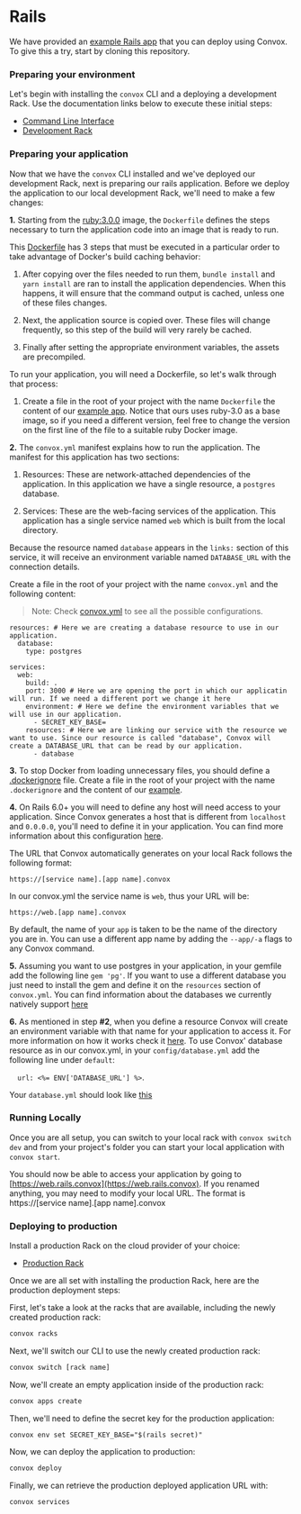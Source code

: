 # Rails

We have provided an [example Rails app](https://github.com/convox-examples/rails) that you can deploy using Convox. To give this a try, start by cloning this repository.

### Preparing your environment

Let's begin with installing the `convox` CLI and a deploying a development Rack.  Use the documentation links below to execute these initial steps:

* [Command Line Interface](../installation/cli.md)
* [Development Rack](../installation/development-rack)

### Preparing your application

Now that we have the `convox` CLI installed and we've deployed our development Rack, next is preparing our rails application. Before we deploy the application to our local development Rack, we'll need to make a few changes:

**1.** Starting from the [ruby:3.0.0](https://hub.docker.com/_/ruby/) image, the `Dockerfile` defines the steps necessary to turn the application code into an image that is ready to run. 

This [Dockerfile](https://github.com/convox-examples/rails/blob/master/Dockerfile) has 3 steps that must be executed in a particular order to take advantage of Docker's build caching behavior:

1. After copying over the files needed to run them, `bundle install` and `yarn install` are ran to install the application dependencies. When this happens, it will ensure that the command output is cached, unless one of these files changes.

2. Next, the application source is copied over. These files will change frequently, so this step of the build will very rarely be cached.

3. Finally after setting the appropriate environment variables, the assets are precompiled.

To run your application, you will need a Dockerfile, so let's walk through that process: 

1. Create a file in the root of your project with the name `Dockerfile` the content of our [example app](https://github.com/convox-examples/rails). Notice that ours uses ruby-3.0 as a base image, so if you need a different version, feel free to change the version on the first line of the file to a suitable ruby Docker image.

**2.** The `convox.yml` manifest explains how to run the application. The manifest for this application has two sections:

1. Resources: These are network-attached dependencies of the application. In this application we have a single resource, a `postgres` database.

2. Services: These are the web-facing services of the application. This application has a single service named `web` which is built from the local directory.

Because the resource named `database` appears in the `links:` section of this service, it will receive an environment variable named `DATABASE_URL` with the connection details.

Create a file in the root of your project with the name `convox.yml` and the following content:

> Note: Check [convox.yml](https://docs.convox.com/configuration/convox-yml) to see all the possible configurations.

```
resources: # Here we are creating a database resource to use in our application.
  database:
    type: postgres

services:
  web:
    build: .
    port: 3000 # Here we are opening the port in which our applicatin will run. If we need a different port we change it here
    environment: # Here we define the environment variables that we will use in our application. 
      - SECRET_KEY_BASE=
    resources: # Here we are linking our service with the resource we want to use. Since our resource is called "database", Convox will create a DATABASE_URL that can be read by our application.
      - database
```

**3.** To stop Docker from loading unnecessary files, you should define a [.dockerignore](https://docs.docker.com/engine/reference/builder/#dockerignore-file) file. Create a file in the root of your project with the name `.dockerignore` and the content of our [example](https://github.com/convox-examples/rails/blob/master/.dockerignore).

**4.** On Rails 6.0+ you will need to define any host will need access to your application. Since Convox generates a host that is different from `localhost` and `0.0.0.0`, you'll need to define it in your application. You can find more information about this configuration [here](https://guides.rubyonrails.org/configuring.html#configuring-middleware).

The URL that Convox automatically generates on your local Rack follows the following format:

```https://[service name].[app name].convox```

In our convox.yml the service name is `web`, thus your URL will be:

```https://web.[app name].convox```

By default, the name of your `app` is taken to be the name of the directory you are in.  You can use a different app name by adding the `--app/-a` flags to any Convox command.

**5.** Assuming you want to use postgres in your application, in your gemfile add the following line `gem 'pg'`. If you want to use a different database you just need to install the gem and define it on the `resources` section of `convox.yml`. You can find information about the databases we currently natively support [here](https://docs.convox.com/reference/primitives/app/resource#types)


**6.** As mentioned in step **#2**, when you define a resource Convox will create an environment variable with that name for your application to access it. For more information on how it works check it [here](https://docs.convox.com/reference/primitives/app/resource#linking). To use Convox' database resource as in our convox.yml, in your `config/database.yml` add the following line under `default`:

 ```  url: <%= ENV['DATABASE_URL'] %>```.
 
Your `database.yml` should look like [this](https://github.com/convox-examples/rails/blob/master/config/database.yml)

### Running Locally

Once you are all setup, you can switch to your local rack with ```convox switch dev``` and from your project's folder you can start your local application with ```convox start```.

You should now be able to access your application by going to [https://web.rails.convox](https://web.rails.convox). If you renamed anything, you may need to modify your local URL. The format is https://[service name].[app name].convox

### Deploying to production

Install a production Rack on the cloud provider of your choice:

* [Production Rack](../installation/production-rack)

Once we are all set with installing the production Rack, here are the production deployment steps: 

First, let's take a look at the racks that are available, including the newly created production rack:

```bash
convox racks
```

Next, we'll switch our CLI to use the newly created production rack:

```bash
convox switch [rack name]
```

Now, we'll create an empty application inside of the production rack:

```bash
convox apps create
```

Then, we'll need to define the secret key for the production application:

```
convox env set SECRET_KEY_BASE="$(rails secret)"
```

Now, we can deploy the application to production:

```bash
convox deploy
```

Finally, we can retrieve the production deployed application URL with:

```bash
convox services
```